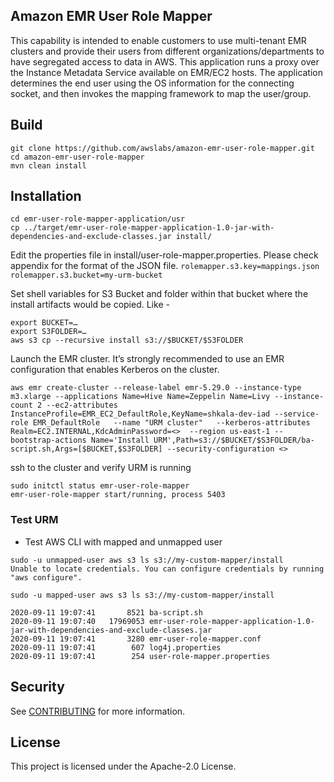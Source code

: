 ## Amazon EMR User Role Mapper

This capability is intended to enable customers to use multi-tenant EMR clusters and provide their users from different organizations/departments to have segregated access to data in AWS. This application runs a proxy over the Instance Metadata Service available on EMR/EC2 hosts. The application determines the end user using the OS information for the connecting socket, and then invokes the mapping framework to map the user/group.

## Build

```
git clone https://github.com/awslabs/amazon-emr-user-role-mapper.git
cd amazon-emr-user-role-mapper 
mvn clean install
```

## Installation

```
cd emr-user-role-mapper-application/usr
cp ../target/emr-user-role-mapper-application-1.0-jar-with-dependencies-and-exclude-classes.jar install/
```

Edit the properties file in install/user-role-mapper.properties. Please check appendix for the format of the JSON file.
  `rolemapper.s3.key=mappings.json`
  `rolemapper.s3.bucket=my-urm-bucket`

Set shell variables for S3 Bucket and folder within that bucket where the install artifacts would be copied. Like -
```
export BUCKET=…
export S3FOLDER=…
aws s3 cp --recursive install s3://$BUCKET/$S3FOLDER
```

Launch the EMR cluster. It’s strongly recommended to use an EMR configuration that enables Kerberos on the cluster. 

```
aws emr create-cluster --release-label emr-5.29.0 --instance-type m3.xlarge --applications Name=Hive Name=Zeppelin Name=Livy --instance-count 2 --ec2-attributes InstanceProfile=EMR_EC2_DefaultRole,KeyName=shkala-dev-iad --service-role EMR_DefaultRole   --name "URM cluster"   --kerberos-attributes Realm=EC2.INTERNAL,KdcAdminPassword=<>  --region us-east-1 --bootstrap-actions Name='Install URM',Path=s3://$BUCKET/$S3FOLDER/ba-script.sh,Args=[$BUCKET,$S3FOLDER] --security-configuration <>
```

ssh to the cluster and verify URM is running

```
sudo initctl status emr-user-role-mapper
emr-user-role-mapper start/running, process 5403
```

### Test URM
- Test AWS CLI with mapped and unmapped user

```		
sudo -u unmapped-user aws s3 ls s3://my-custom-mapper/install
Unable to locate credentials. You can configure credentials by running "aws configure".
		
sudo -u mapped-user aws s3 ls s3://my-custom-mapper/install

2020-09-11 19:07:41       8521 ba-script.sh
2020-09-11 19:07:40   17969053 emr-user-role-mapper-application-1.0-jar-with-dependencies-and-exclude-classes.jar
2020-09-11 19:07:41       3280 emr-user-role-mapper.conf
2020-09-11 19:07:41        607 log4j.properties
2020-09-11 19:07:41        254 user-role-mapper.properties
```

## Security

See [CONTRIBUTING](CONTRIBUTING.md#security-issue-notifications) for more information.

## License

This project is licensed under the Apache-2.0 License.

